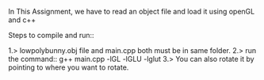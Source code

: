 In This Assignment, we have to read an object file and load it using openGL and c++

Steps to compile and run::

1.> lowpolybunny.obj file and main.cpp both must be in same folder.
2.> run the command:: g++ main.cpp -lGL -lGLU -lglut
3.> You can also rotate it by pointing to where you want to rotate.
